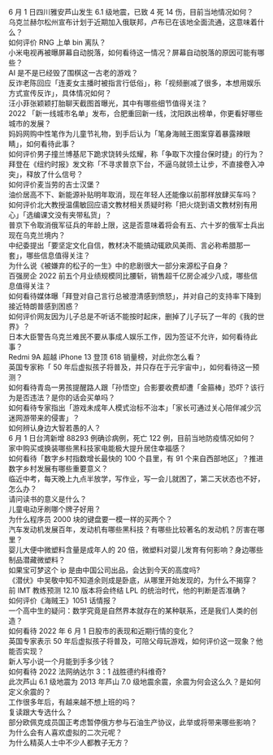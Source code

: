 6 月 1 日四川雅安芦山发生 6.1 级地震，已致 4 死 14 伤，目前当地情况如何？  
乌克兰赫尔松州宣布计划于近期加入俄联邦，卢布已在该地全面流通，这意味着什么？  
如何评价 RNG 上单 bin 离队？  
小米电视再被曝屏幕自动脱落，如何看待这一情况？屏幕自动脱落的原因可能有哪些？  
AI 是不是已经毁了围棋这一古老的游戏？  
反诈老陈回应「连麦女主播时被指言行低俗」，称「视频删减了很多，本想用娱乐方式宣传反诈」，具体情况如何？  
汪小菲张颖颖打胎聊天截图首曝光，其中有哪些细节值得关注？  
2022 「新一线城市名单」发布，合肥重回新一线，沈阳跌出榜单，你更看好哪些城市的发展？  
妈妈网购中性笔作为儿童节礼物，到手后认为「笔身海贼王图案穿着暴露辣眼睛」，如何看待此事？  
如何评价男子撞兰博基尼下跪求饶转头炫耀，称「争取下次撞台保时捷」的行为？  
拜登在《纽约时报》发文称「不寻求普京下台，不逼乌就领土让步，不直接卷入冲突」，释放了什么信号？  
如何评价麦当劳的吉士汉堡？  
油价居高不下、新能源补贴明年取消，现在年轻人还能像以前那样放肆买车吗？  
如何评价北大教授温儒敏回应语文教材相关质疑时称「把火烧到语文教材别有用心」「选编课文没有夹带私货」？  
普京下令取消俄军征兵的年龄上限，这是否意味着将会有五、六十岁的俄军士兵出现在乌克兰境内？  
中纪委提出「要坚定文化自信，教材决不能搞动辄欧风美雨、言必称希腊那一套」，哪些信息值得关注？  
为什么说《被嫌弃的松子的一生》中的悲剧很大一部分来源松子自身？  
百强房企 2022 前五个月业绩规模同比腰斩，销售超千亿房企减少八成，哪些信息值得关注？  
如何看待媒体曝「拜登对自己言行总被澄清感到愤怒」，并对自己的支持率下降到接近特朗普感到困惑？  
如何评价网友因为儿子总是不听话不能按时起床，删掉了儿子玩了一年的《我的世界》？  
日本大臣警告乌克兰难民不要从事成人娱乐工作，因为签证不允许，如何看待此事？  
Redmi 9A 超越 iPhone 13 登顶 618 销量榜，对此你怎么看？  
英国专家称「 50 年后虚拟孩子将普及，并只存在于元宇宙中」，如何看待这一预测？  
如何看待青岛一男孩提醒路人跟「孙悟空」合影要收费却遭「金箍棒」恐吓？该行为是否违法？是你的话会买单吗？  
如何看待专家指出「游戏未成年人模式治标不治本」「家长可通过关心陪伴减少沉迷网游带来的侵害」？  
如何辨认身边大智若愚的人？  
6 月 1 日台湾新增 88293 例确诊病例，死亡 122 例，目前当地防疫情况如何？  
家中购买或换装哪些黑科技家电能极大提升居住幸福感？  
如何看待「数字乡村指数增长最快的 100 个县里，有 91 个来自西部地区」？推进数字乡村发展有哪些重要意义？  
临近中考，每天晚上九点半放学，写作业，写一会儿就困了，第二天状态也不好，怎么办？  
请问读书的意义是什么？  
儿童电动牙刷哪个牌子好用？  
为什么程序员 2000 块的键盘要一模一样的买两个？  
汽车发动机发展百年，发动机有哪些黑科技？有哪些比较著名的发动机？厉害在哪里？  
婴儿大便中微塑料含量是成年人的 20 倍，微塑料对婴儿发育有何影响？身边哪些制品潜藏微塑料？  
如果宝可梦这个 ip 是由中国公司出品，会达到今天的高度吗?  
《潜伏》中吴敬中知不知道余则成是卧底，从哪里开始发现的，为什么不揭穿？  
前 IMT 教练预测 12.10 版本将会终结 LPL 的统治时代，他的判断是否准确？  
如何评价《海贼王》1051 话情报？  
一个高中生的疑问：数学究竟是自然界本就存在的某种联系，还是我们人类的创造？  
如何看待 2022 年 6 月 1 日股市的表现和近期行情的变化？  
英国专家表示 50 年后虚拟孩子将普及，可陪父母玩游戏，如何评价这一现象？他能否实现？  
新人写小说一个月能到手多少钱？  
如何看待 2022 法网纳达尔 3：1 战胜德约科维奇?  
此次芦山 6.1 级地震为 2013 年芦山 7.0 级地震余震，余震为何会这么久？是如何定义余震的？  
工作很多年后，有越来越不想上班的吗？  
复读跟大专选什么？  
部分欧佩克成员国正考虑暂停俄方参与石油生产协议，此举或将带来哪些影响？  
为什么会有人喜欢虚拟的二次元呢？  
为什么精英人士中不少人都教子无方？  
